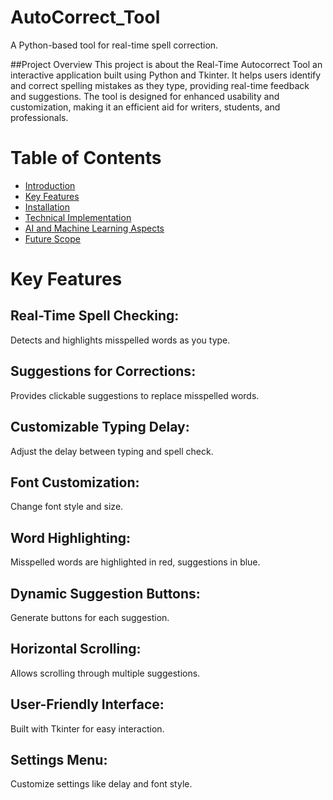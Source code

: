 # AutoCorrect_Tool 

A Python-based tool for real-time spell correction.

##Project Overview
This project is about the Real-Time Autocorrect Tool an interactive application built using Python and Tkinter. It helps users identify and correct spelling mistakes as they type, providing real-time feedback and suggestions. The tool is designed for enhanced usability and customization, making it an efficient aid for writers, students, and professionals.

# Table of Contents
- [Introduction](#introduction)
- [Key Features](#key_features)
- [Installation](#installation)
- [Technical Implementation](#technical_implementation)
- [AI and Machine Learning Aspects](#ai_ml)
- [Future Scope](#future_scope)

# Key Features

## Real-Time Spell Checking: 
Detects and highlights misspelled words as you type.
## Suggestions for Corrections:
Provides clickable suggestions to replace misspelled words.
## Customizable Typing Delay: 
Adjust the delay between typing and spell check.
## Font Customization: 
Change font style and size.
## Word Highlighting:
Misspelled words are highlighted in red, suggestions in blue.
## Dynamic Suggestion Buttons:
Generate buttons for each suggestion.
## Horizontal Scrolling:
Allows scrolling through multiple suggestions.
## User-Friendly Interface:
Built with Tkinter for easy interaction.
## Settings Menu:
Customize settings like delay and font style.
